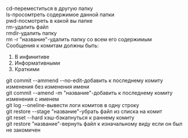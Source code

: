 cd-переместиться в другую папку  
ls-просомтреть содержимое данной папки  
pwd-посмотреть в какой вы папке  
rm-удалить файл  
rmdir-удалить папку  
rm -r "название"-удалить папку со всем его содержимым  
Сообщения к комитам должны быть:  
1. В инфинитиве  
2. Информативными  
3. Краткими  
  
git commit --ammend --no-edit-добавить к последнему комиту изменения без изменения имени  
git commit --amend -m "название"-добавить к последнему комиту изменения с именем  
git log --oneline-вывести логи комитов в одну строку  
git restore --stage "название"-убрать файл из списка на комит  
git reset --hard хэш-бэкапнуться к раннему комиту  
git restore "название"-вернуть файл к изначальному виду если он был не закомичен